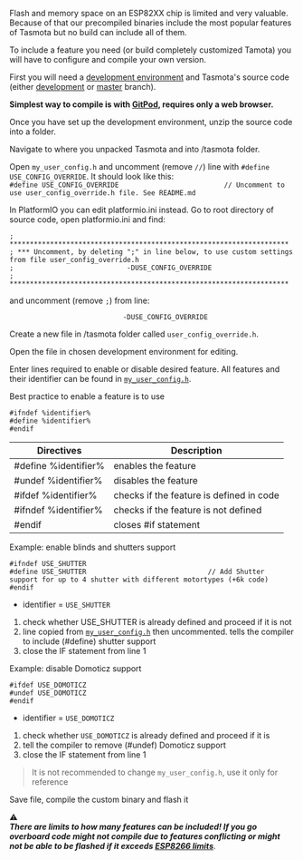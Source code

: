 Flash and memory space on an ESP82XX chip is limited and very valuable. Because of that our precompiled binaries include the most popular features of Tasmota but no build can include all of them.

To include a feature you need (or build completely customized Tamota) you will have to configure and compile your own version.

First you will need a [development environment](installation/Flashing#flashing-and-compiling-from-source) and Tasmota's source code (either [development](https://github.com/arendst/Tasmota/archive/development.zip) or [master](https://github.com/arendst/Tasmota/archive/master.zip) branch).

**Simplest way to compile is with [GitPod](Gitpod), requires only a web browser.**

Once you have set up the development environment, unzip the source code into a folder.

Navigate to where you unpacked Tasmota and into /tasmota folder.

Open `my_user_config.h` and uncomment (remove `//`) line with `#define USE_CONFIG_OVERRIDE`. It should look like this:    
`#define USE_CONFIG_OVERRIDE                          // Uncomment to use user_config_override.h file. See README.md`

In PlatformIO you can edit platformio.ini instead. Go to root directory of source code, open platformio.ini and find:
```
; *********************************************************************
; *** Uncomment, by deleting ";" in line below, to use custom settings from file user_config_override.h 
;                            -DUSE_CONFIG_OVERRIDE
; *********************************************************************

```
and uncomment (remove `;`) from line:

```
                            -DUSE_CONFIG_OVERRIDE
```

Create a new file in /tasmota folder called `user_config_override.h`.

Open the file in chosen development environment for editing.

Enter lines required to enable or disable desired feature. All features and their identifier can be found in [`my_user_config.h`](https://github.com/arendst/Tasmota/blob/development/tasmota/my_user_config.h).   

Best practice to enable a feature is to use
```
#ifndef %identifier%
#define %identifier%
#endif
```
Directives|Description
-|-    
#define %identifier% | enables the feature
#undef %identifier% | disables the feature
#ifdef %identifier% | checks if the feature is defined in code
#ifndef %identifier% | checks if the feature is not defined
#endif | closes #if statement

Example: enable blinds and shutters support
```
#ifndef USE_SHUTTER
#define USE_SHUTTER                              // Add Shutter support for up to 4 shutter with different motortypes (+6k code)
#endif
```
- identifier = `USE_SHUTTER`
1. check whether USE_SHUTTER is already defined and proceed if it is not
2. line copied from [`my_user_config.h`](https://github.com/arendst/Tasmota/blob/20370820b85acf282fbf7ebec38ef2a484921a16/tasmota/my_user_config.h#L332) then uncommented. tells the compiler to include (#define) shutter support
3. close the IF statement from line 1

Example: disable Domoticz support
```
#ifdef USE_DOMOTICZ
#undef USE_DOMOTICZ                              
#endif 
```
- identifier = `USE_DOMOTICZ`
1. check whether `USE_DOMOTICZ` is already defined and proceed if it is
2. tell the compiler to remove (#undef) Domoticz support
3. close the IF statement from line 1

>It is not recommended to change `my_user_config.h`, use it only for reference 

Save file, compile the custom binary and flash it

:warning:     
***There are limits to how many features can be included! If you go overboard code might not compile due to features conflicting _or_ might not be able to be flashed if it exceeds [ESP8266 limits](Sensor-API#keeping-esp8266-code-compact)***.